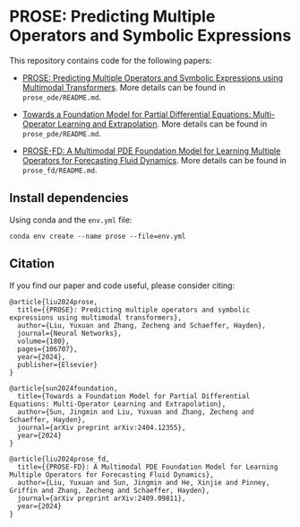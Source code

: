 # PROSE: Predicting Multiple Operators and Symbolic Expressions

This repository contains code for the following papers:

- [PROSE: Predicting Multiple Operators and Symbolic Expressions using Multimodal Transformers](https://doi.org/10.1016/j.neunet.2024.106707). More details can be found in ``prose_ode/README.md``.

- [Towards a Foundation Model for Partial Differential Equations: Multi-Operator Learning and Extrapolation](https://arxiv.org/abs/2404.12355). More details can be found in ``prose_pde/README.md``.

- [PROSE-FD: A Multimodal PDE Foundation Model for Learning Multiple Operators for Forecasting Fluid Dynamics](https://arxiv.org/abs/2409.09811). More details can be found in ``prose_fd/README.md``.

## Install dependencies

Using conda and the ```env.yml``` file:

```
conda env create --name prose --file=env.yml
```

## Citation

If you find our paper and code useful, please consider citing:

```
@article{liu2024prose,
  title={{PROSE}: Predicting multiple operators and symbolic expressions using multimodal transformers},
  author={Liu, Yuxuan and Zhang, Zecheng and Schaeffer, Hayden},
  journal={Neural Networks},
  volume={180},
  pages={106707},
  year={2024},
  publisher={Elsevier}
}
```

```
@article{sun2024foundation,
  title={Towards a Foundation Model for Partial Differential Equations: Multi-Operator Learning and Extrapolation}, 
  author={Sun, Jingmin and Liu, Yuxuan and Zhang, Zecheng and Schaeffer, Hayden},
  journal={arXiv preprint arXiv:2404.12355},
  year={2024}
}
```

```
@article{liu2024prose_fd,
  title={{PROSE-FD}: A Multimodal PDE Foundation Model for Learning Multiple Operators for Forecasting Fluid Dynamics},
  author={Liu, Yuxuan and Sun, Jingmin and He, Xinjie and Pinney, Griffin and Zhang, Zecheng and Schaeffer, Hayden},
  journal={arXiv preprint arXiv:2409.09811},
  year={2024}
}
```
